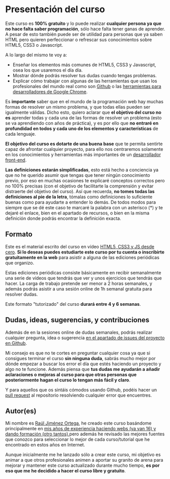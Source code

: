 # Presentación del curso

Este curso es **100% gratuito** y lo puede realizar **cualquier persona ya que no hace falta saber programación**, sólo hace falta tener ganas de aprender. A pesar de esto también puede ser de utilidad para personas que ya saben HTML pero quieren perfeccionar o refrescar sus conocimientos sobre HTML5, CSS3 o Javascript.

A lo largo del mismo te voy a:

* Enseñar los elementos más comunes de HTML5, CSS3 y Javascript, osea los que usaremos el día día.
* Mostrar dónde podrás resolver tus dudas cuando tengas problemas.
* Explicar cómo trabajar con algunas de las herramientas que usan los profesionales del mundo real como son [Github](http://github.com/) o las [herramientas para desarrolladores de Google Chrome](https://developer.chrome.com/devtools).

Es **importante** saber que en el mundo de la programación web hay muchas formas de resolver un mismo problema, y que todas ellas pueden ser igualmente válidas. 
Dicho esto, quiero aclarar que **el objetivo del curso no es** aprender todas y cada una de las formas de resolver un problema (esto se va aprendiendo con años de práctica), y es por ello que **no entraré en profundidad en todos y cada uno de los elementos y características** de cada lenguaje.

**El objetivo del curso es dotarte de una buena base** que te permita sentirte capaz de afrontar cualquier proyecto, para ello nos centraremos solamente en los conocimientos y herramientas más importantes de un [desarrollador front-end](https://en.wikipedia.org/wiki/Front_end_development).

**Las definiciones estarán simplificadas**, esto está hecho a conciencia ya que no he querido asumir que tengas que tener ningún conocimiento previo, por eso en muchas ocasiones te explicaré conceptos correctos pero no 100% precisas (con el objetivo de facilitarte la comprensión y evitar distraerte del objetivo del curso). Así que recuerda, **no tomes todas las definiciones al pie de la letra**, tómalas como definiciones lo suficiente buenas como para ayudarte a entender lo demás. De todos modos para siempre que se dé este caso te marcaré la palabra con un asterisco (*) y te dejaré el enlace, bien en el apartado de recursos, o bien en la misma definición donde podrás encontrar la definición exacta.

## Formato
Este es el material escrito del curso en vídeo [HTML5, CSS3 y JS desde cero](http://www.cursohtml5desdecero.com/). **Si lo deseas puedes estudiarte este curso por tu cuenta o inscribirte gratuitamente en la web** para asistir a alguna de las ediciones periódicas que organizo.

Estas ediciones periódicas consiste básicamente en recibir semanalmente una serie de vídeos que tendrás que ver y unos ejercicios que tendrás que hacer. La carga de trabajo pretende ser menor a 2 horas semanales, y además podrás asistir a una sesión online de 1h semanal gratuita para resolver dudas.

Este formato "tutorizado" del curso **durará entre 4 y 6 semanas**.

## Dudas, ideas, sugerencias, y contribuciones
Además de en la sesiones online de dudas semanales, podrás realizar cualquier pregunta, idea o sugerencia [en el apartado de issues del proyecto en Github](https://github.com/hhkaos/introduccion-a-html5/issues). 

Mi consejo es que no te cortes en preguntar cualquier cosa ya que si consigues terminar el curso **sin ninguna duda**, sabrás mucho mejor por dónde empezar a buscar los error el día que estés haciendo un proyecto y algo no te funcione. Además piensa que **tus dudas me ayudarán a añadir aclaraciones o mejoras al curso para que otras personas que posteriormente hagan el curso lo tengan más fácil y claro**.

Y para aquellos que os sintáis cómodos usando Github, podéis hacer un [pull request](https://help.github.com/articles/using-pull-requests/) al repositorio resolviendo cualquier error que encuentres.

## Autor(es)

Mi nombre es [Raúl Jiménez Ortega](http://rauljimenez.info), he creado este curso basándome principalmente en [mis años de experiencia haciendo webs (ya van 16) y dando formación (otro tantos)](http://rauljimenez.info/experiencia/),pero además he revisado las mejores fuentes que conozco para seleccionar lo mejor de cada curso/tutorial que he encontrado en estos años en Internet.

Aunque inicialmente me he lanzado sólo a crear este curso, mi objetivo es animar a que otros profesionales animen a aportar su granito de arena para mejorar y mantener este curso actualizado durante mucho tiempo, **es por eso que me he decidido a hacer el curso libre y gratuito**.
